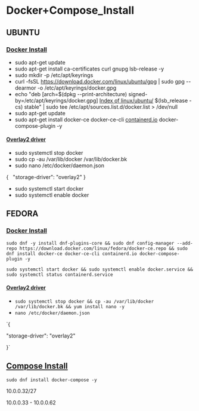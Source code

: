 # Docker+Compose_Install

## UBUNTU

### [Docker Install](https://docs.docker.com/engine/install/ubuntu/)

- sudo apt-get update
- sudo apt-get install ca-certificates curl gnupg lsb-release -y
- sudo mkdir -p /etc/apt/keyrings
- curl -fsSL https://download.docker.com/linux/ubuntu/gpg | sudo gpg --dearmor -o /etc/apt/keyrings/docker.gpg
- echo "deb [arch=$(dpkg --print-architecture) signed-by=/etc/apt/keyrings/docker.gpg] [Index of linux/ubuntu/](https://download.docker.com/linux/ubuntu) $(lsb_release -cs) stable" | sudo tee /etc/apt/sources.list.d/docker.list > /dev/null
- sudo apt-get update
- sudo apt-get install docker-ce docker-ce-cli [containerd.io](http://containerd.io) docker-compose-plugin -y



#### [Overlay2 driver](https://docs.docker.com/storage/storagedriver/overlayfs-driver/)

- sudo systemctl stop docker
- sudo cp -au /var/lib/docker /var/lib/docker.bk
- sudo nano /etc/docker/daemon.json

{   "storage-driver": "overlay2" }

- sudo systemctl start docker
- sudo systemctl enable docker



## FEDORA

### [Docker Install](https://docs.docker.com/engine/install/fedora/)

`sudo dnf -y install dnf-plugins-core && sudo dnf config-manager --add-repo https://download.docker.com/linux/fedora/docker-ce.repo && sudo dnf install docker-ce docker-ce-cli containerd.io docker-compose-plugin -y`

`sudo systemctl start docker && sudo systemctl enable docker.service && sudo systemctl status containerd.service`



#### [Overlay2 driver](https://docs.docker.com/storage/storagedriver/overlayfs-driver/)

- `sudo systemctl stop docker && cp -au /var/lib/docker /var/lib/docker.bk && yum install nano -y`
- `nano /etc/docker/daemon.json`

`{

"storage-driver": "overlay2"

}`



## [Compose Install](https://developer.fedoraproject.org/tools/docker/compose.html)

`sudo dnf install docker-compose -y`

10.0.0.32/27

10.0.0.33 - 10.0.0.62



